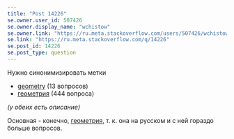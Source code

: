 ```yaml
---
title: "Post 14226"
se.owner.user_id: 507426
se.owner.display_name: "wchistow"
se.owner.link: "https://ru.meta.stackoverflow.com/users/507426/wchistow"
se.link: "https://ru.meta.stackoverflow.com/q/14226"
se.post_id: 14226
se.post_type: question
---
```

<p>Нужно синонимизировать метки</p>
<ul>
<li><a href="https://ru.stackoverflow.com/questions/tagged/geometry" class="post-tag" title="показать вопросы с меткой [geometry]" aria-label="показать вопросы с меткой [geometry]" rel="tag" aria-labelledby="tag-geometry-tooltip-container">geometry</a> (13 вопросов)</li>
<li><a href="https://ru.stackoverflow.com/questions/tagged/%d0%b3%d0%b5%d0%be%d0%bc%d0%b5%d1%82%d1%80%d0%b8%d1%8f" class="post-tag" title="показать вопросы с меткой [геометрия]" aria-label="показать вопросы с меткой [геометрия]" rel="tag" aria-labelledby="tag-геометрия-tooltip-container">геометрия</a> (444 вопроса)</li>
</ul>
<p><em>(у обеих есть описание)</em></p>
<p>Основная - конечно, <a href="https://ru.stackoverflow.com/questions/tagged/%d0%b3%d0%b5%d0%be%d0%bc%d0%b5%d1%82%d1%80%d0%b8%d1%8f" class="post-tag" title="показать вопросы с меткой [геометрия]" aria-label="показать вопросы с меткой [геометрия]" rel="tag" aria-labelledby="tag-геометрия-tooltip-container">геометрия</a>, т. к. она на русском и с ней гораздо больше вопросов.</p>
